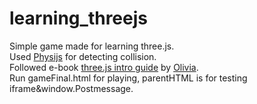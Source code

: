# learning_threejs
Simple game made for learning three.js.   
Used [Physijs](https://github.com/chandlerprall/Physijs) for detecting collision.   
Followed e-book [three.js intro guide](http://www.ituring.com.cn/minibook/792) by [Olivia](https://github.com/Ovilia).  
Run gameFinal.html for playing, parentHTML is for testing iframe&window.Postmessage.
